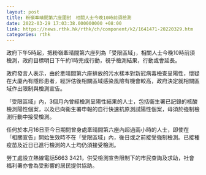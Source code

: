 ```yaml
---
layout: post
title: 粉嶺牽晴間第六座圍封　相關人士今晚10時前須檢測
date: 2022-03-29 17:03:38.000000000 +08:00
link: https://news.rthk.hk/rthk/ch/component/k2/1641471-20220329.htm
categories: rthk
---
```


政府下午5時起，把粉嶺牽晴間第六座列為「受限區域」，相關人士今晚10時前須檢測，政府目標明日下午約1時完成行動，視乎檢測結果，行動或會延長。

政府發言人表示，由於牽晴間第六座排放的污水樣本對新冠病毒檢查呈陽性，懷疑在大廈內有隱形患者，經評估後相關區域感染風險有機會較高，政府決定就相關區域作出限制與檢測宣告。

「受限區域」內，3個月內曾經檢測呈陽性結果的人士，包括衞生署已記錄的核酸檢測陽性個案，以及已向衞生署申報的自行快速抗原測試陽性個案，毋須於強制檢測行動中接受檢測。

任何於本月16日至今日期間曾身處牽晴間第六座內超過兩小時的人士，即使在「相關宣告」開始生效時不在「受限區域」內，後日或之前接受強制檢測。已接種疫苗及近日已進行檢測的人士均仍須接受檢測。
 
勞工處設立熱線電話5663 3421，供受檢測宣告限制下的市民查詢及求助，社會福利署亦會為受影響的居民提供協助。
